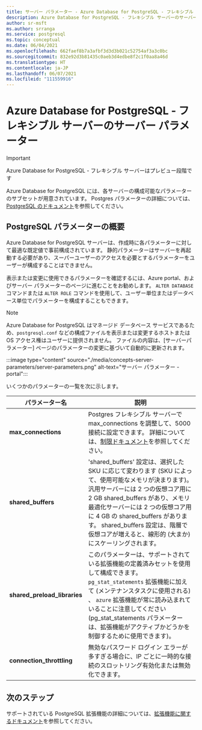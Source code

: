 ```yaml
---
title: サーバー パラメーター - Azure Database for PostgreSQL - フレキシブル サーバー
description: Azure Database for PostgreSQL - フレキシブル サーバーのサーバー パラメーターについて説明する
author: sr-msft
ms.author: srranga
ms.service: postgresql
ms.topic: conceptual
ms.date: 06/04/2021
ms.openlocfilehash: 662faef8b7a3afbf3d3d3b021c52754af3a3c0bc
ms.sourcegitcommit: 832e92d3b81435c0aeb3d4edbe8f2c1f0aa8a46d
ms.translationtype: HT
ms.contentlocale: ja-JP
ms.lasthandoff: 06/07/2021
ms.locfileid: "111559916"
---
```

# <a name="server-parameters-in-azure-database-for-postgresql---flexible-server"></a>Azure Database for PostgreSQL - フレキシブル サーバーのサーバー パラメーター

> [!IMPORTANT]
> Azure Database for PostgreSQL - フレキシブル サーバーはプレビュー段階です

Azure Database for PostgreSQL には、各サーバーの構成可能なパラメーターのサブセットが用意されています。 Postgres パラメーターの詳細については、 [PostgreSQL のドキュメント](https://www.postgresql.org/docs/13/config-setting.html)を参照してください。

## <a name="an-overview-of-postgresql-parameters"></a>PostgreSQL パラメーターの概要 

Azure Database for PostgreSQL サーバーは、作成時に各パラメーターに対して最適な既定値で事前構成されています。 静的パラメーターはサーバーを再起動する必要があり、スーパーユーザーのアクセスを必要とするパラメーターをユーザーが構成することはできません。 

表示または変更に使用できるパラメーターを確認するには、Azure portal、およびサーバー パラメーターのページに進むことをお勧めします。 `ALTER DATABASE` コマンドまたは `ALTER ROLE` コマンドを使用して、ユーザー単位またはデータベース単位でパラメーターを構成することもできます。

>[!NOTE]
> Azure Database for PostgreSQL はマネージド データベース サービスであるため、`postgresql.conf` などの構成ファイルを表示または変更するホストまたは OS アクセス権はユーザーに提供されません。 ファイルの内容は、[サーバーパラメーター] ページのパラメーターの変更に基づいて自動的に更新されます。

:::image type="content" source="./media/concepts-server-parameters/server-parameters.png" alt-text="サーバー パラメーター - portal":::

いくつかのパラメーターの一覧を次に示します。

| パラメーター名             | 説明 |
|----------------------|--------|
| **max_connections** | Postgres フレキシブル サーバーで max_connections を調整して、5000 接続に設定できます。 詳細については、[制限ドキュメント](concepts-limits.md)を参照してください。 | 
| **shared_buffers**    | 'shared_buffers' 設定は、選択した SKU に応じて変わります (SKU によって、使用可能なメモリが決まります)。 汎用サーバーには 2 つの仮想コア用に 2 GB shared_buffers があり、メモリ最適化サーバーには 2 つの仮想コア用に 4 GB の shared_buffers があります。 shared_buffers 設定は、階層で仮想コアが増えると、線形的 (大まか) にスケーリングされます。 | 
| **shared_preload_libraries** | このパラメーターは、サポートされている拡張機能の定義済みセットを使用して構成できます。 `pg_stat_statements` 拡張機能に加えて (メンテナンスタスクに使用される) 、 `azure` 拡張機能が常に読み込まれていることに注意してください (pg_stat_statements パラメーターは、拡張機能がアクティブかどうかを制御するために使用できます)。 |
| **connection_throttling** | 無効なパスワード ログイン エラーが多すぎる場合に、IP ごとに一時的な接続のスロットリング有効化または無効化できます。 |
 
## <a name="next-steps"></a>次のステップ

サポートされている PostgreSQL 拡張機能の詳細については、[拡張機能に関するドキュメント](concepts-extensions.md)を参照してください。
